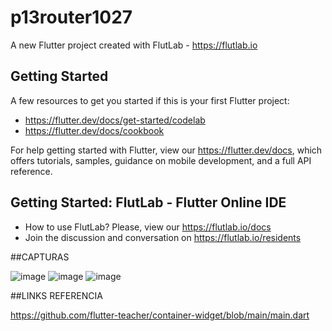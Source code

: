 # p13router1027

A new Flutter project created with FlutLab - https://flutlab.io

## Getting Started

A few resources to get you started if this is your first Flutter project:

- https://flutter.dev/docs/get-started/codelab
- https://flutter.dev/docs/cookbook

For help getting started with Flutter, view our
https://flutter.dev/docs, which offers tutorials,
samples, guidance on mobile development, and a full API reference.

## Getting Started: FlutLab - Flutter Online IDE

- How to use FlutLab? Please, view our https://flutlab.io/docs
- Join the discussion and conversation on https://flutlab.io/residents

##CAPTURAS

![image](https://github.com/SanchezB128/p15_rutav2_1027/assets/143743573/1fae59c8-0ddc-4da2-8858-27232a5b02f4)
![image](https://github.com/SanchezB128/p15_rutav2_1027/assets/143743573/1389bb42-18b4-4c1f-bb58-0840992bb611)
![image](https://github.com/SanchezB128/p15_rutav2_1027/assets/143743573/481471d3-5a1b-44e6-a5a5-82a765726a60)

##LINKS REFERENCIA

https://github.com/flutter-teacher/container-widget/blob/main/main.dart
